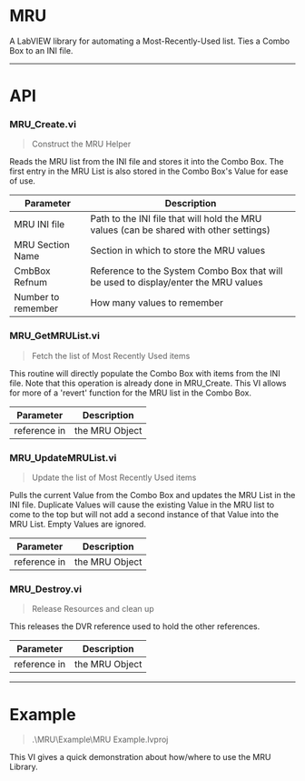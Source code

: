 # MRU
A LabVIEW library for automating a Most-Recently-Used list.  Ties a Combo Box to an INI file.

---

# API
### MRU_Create.vi
> Construct the MRU Helper

Reads the MRU list from the INI file and stores it into the Combo Box.  The first entry in the MRU List
is also stored in the Combo Box's Value for ease of use.

| Parameter | Description |
| --- | --- |
| MRU INI file | Path to the INI file that will hold the MRU values (can be shared with other settings) |
| MRU Section Name | Section in which to store the MRU values |
| CmbBox Refnum | Reference to the System Combo Box that will be used to display/enter the MRU values |
| Number to remember | How many values to remember |

### MRU_GetMRUList.vi
> Fetch the list of Most Recently Used items

This routine will directly populate the Combo Box with items from the INI file.  Note that this operation
is already done in MRU_Create. This VI allows for more of a 'revert' function for the MRU list in the
Combo Box.

| Parameter | Description |
| --- | --- |
| reference in | the MRU Object |

### MRU_UpdateMRUList.vi
> Update the list of Most Recently Used items

Pulls the current Value from the Combo Box and updates the MRU List in the INI file.  Duplicate Values
will cause the existing Value in the MRU list to come to the top but will not add a second instance of
that Value into the MRU List.  Empty Values are ignored.

| Parameter | Description |
| --- | --- |
| reference in | the MRU Object |

### MRU_Destroy.vi
> Release Resources and clean up

This releases the DVR reference used to hold the other references.

| Parameter | Description |
| --- | --- |
| reference in | the MRU Object |

---

# Example
> .\MRU\Example\MRU Example.lvproj

This VI gives a quick demonstration about how/where to use the MRU Library.